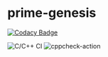 # prime-genesis

[![Codacy Badge](https://api.codacy.com/project/badge/Grade/28479fc8fb2c4793a228e03e7819ce34)](https://app.codacy.com/manual/stepin104704/prime-genesis?utm_source=github.com&utm_medium=referral&utm_content=stepin104704/prime-genesis&utm_campaign=Badge_Grade_Dashboard)

![C/C++ CI](https://github.com/stepin104704/prime-genesis/workflows/C/C++%20CI/badge.svg)
![cppcheck-action](https://github.com/stepin104704/prime-genesis/workflows/cppcheck-action/badge.svg)

